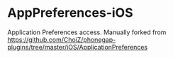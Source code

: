 AppPreferences-iOS
==================

Application Preferences access.  Manually forked from https://github.com/ChoiZ/phonegap-plugins/tree/master/iOS/ApplicationPreferences
